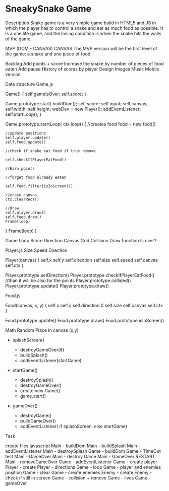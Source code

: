 
# SneakySnake Game

Description
Snake game is a very simple game build in HTML5 and JS in which
the player has to control a snake and eat as much food as possible.
It is a one life game, and the losing condition is when the snake hits the walls of the game.

MVP (DOM - CANVAS)
CANVAS The MVP version will be the first level of the game:
a snake and one piece of food. 

Backlog
Add points + score
Increase the snake by number of pieces of food eaten
Add pause
History of scores by player
Design
Images
Music
Mobile version

Data structure
Game.js

Game() {
    self.gameIsOver;
    self.score;
}

Game.prototype.start(
    buildDom();
    self.score;
    self.input;
    self.canvas;
    self.width;
    self.height;
    webDev = new Player();
    addEventListener;
    self.startLoop();
)

Game.prototype.startLoop(
  ctx
  loop() {
    //creates food
    food = new food()
    
    //update positions
    self.player.update()
    self.food.update()
    
    //check if snake eat food if true remove

    self.checkIfPlayerEatFood()
    
    //Earn points
    
    //forget food already eaten

    self.food.filter(isInScreen())
    
    //erase canvas
    ctx.clearRect()
    
    //draw
    self.player.draw()
    self.food.draw()
    Frame(loop)
   }
   Frame(loop)
)

Game
Loop
Score
Direction
Canvas Grid
Collision
Draw function
Is over?



Player.js
Size
Speed
Direction

Player(canvas) {
  self.x
  self.y
  self.direction
  self.size
  self.speed
  self.canvas
  self.ctx
}

Player.prototype.setDirection()
Player.prototype.checkIfPlayerEatFood() //than it will be also for the points
Player.prototype.collided()
Player.prototype.update()
Player.prototype.draw()



Food.js

Food(canvas, x, y) {
  self.x
  self.y
  self.direction 0
  self.size
  self.canvas
  self.ctx
}

Food.prototype.update()
Food.prototype.draw()
Food.prototype.isInScreen()


Math Random
Place in canvas (x,y)

- splashScreen()
  - destroyGameOver(if)
  - buildSplash()
  - addEventListener(startGame)
  
  
- startGame()
  - destroySplash()
  - destroyGameOver()
  - create new Game()
  - game.start()
  
  
- gameOver()
  - destroyGame()
  - buildGameOver()
  - addEventListener( if splashScreen, else startGame)


Task

create files javascript
Main - buildDom
Main - buildSplash
Main - addEventListener
Main - destroySplash
Game - buildDom
Game - TimeOut test
Main - GameOver
Main - destroy Game
Main - GameOver RESTART
Main - removeGameOver
Game - addEventListener
Game - create player
Player - create
Player - directions
Game - loop
Game - player and enemies position
Game - clear
Game - create enemies
Enemy - create
Enemy - check if still in screen
Game - collision + remove
Game - lives
Game - gameOver

